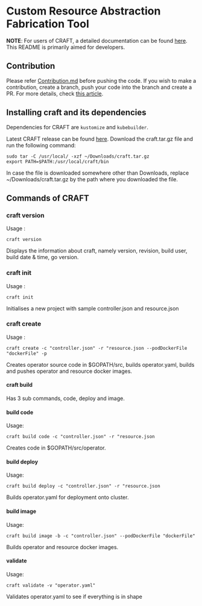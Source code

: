 # Custom Resource Abstraction Fabrication Tool

__NOTE__: For users of CRAFT, a detailed documentation can be found [here](). This README is primarily aimed for developers. 

## Contribution
Please refer [Contribution.md](Contribution.md) before pushing the code. If you wish to make a contribution, create a branch, push your code into the branch and create a PR. For more details, check [this article](https://opensource.com/article/19/7/create-pull-request-github). 

## Installing craft and its dependencies
Dependencies for CRAFT are `kustomize` and `kubebuilder`. 

Latest CRAFT release can be found [here](). Download the craft.tar.gz file and run the following command:

```
sudo tar -C /usr/local/ -xzf ~/Downloads/craft.tar.gz
export PATH=$PATH:/usr/local/craft/bin
```

In case the file is downloaded somewhere other than Downloads, replace ~/Downloads/craft.tar.gz by the path where you downloaded the file. 

## Commands of CRAFT
### craft version
Usage : 
```
craft version
```
Displays the information about craft, namely version, revision, build user, build date & time, go version. 

### craft init
Usage :
```
craft init
``` 
Initialises a new project with sample controller.json and resource.json

### craft create
Usage :
```
craft create -c "controller.json" -r "resource.json --podDockerFile "dockerFile" -p
```
Creates operator source code in $GOPATH/src, builds operator.yaml, builds and pushes operator and resource docker images. 

#### craft build
Has 3 sub commands, code, deploy and image. 

#### build code
Usage:
```
craft build code -c "controller.json" -r "resource.json
```
Creates code in $GOPATH/src/operator. 

#### build deploy
Usage:
```
craft build deploy -c "controller.json" -r "resource.json
```
Builds operator.yaml for deployment onto cluster.

#### build image
Usage:
```
craft build image -b -c "controller.json" --podDockerFile "dockerFile"
```
Builds operator and resource docker images. 

#### validate
Usage:
```
craft validate -v "operator.yaml"
```
Validates operator.yaml to see if everything is in shape
